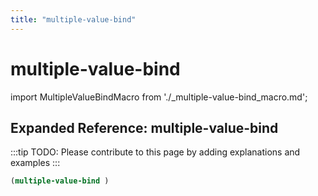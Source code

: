 ```yaml
---
title: "multiple-value-bind"
---
```


# multiple-value-bind

import MultipleValueBindMacro from './_multiple-value-bind_macro.md';

<MultipleValueBindMacro />

## Expanded Reference: multiple-value-bind

:::tip
TODO: Please contribute to this page by adding explanations and examples
:::

```lisp
(multiple-value-bind )
```
